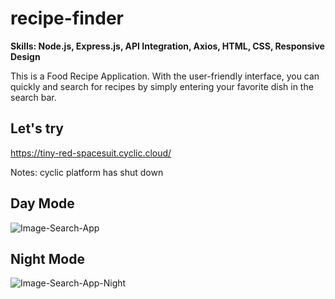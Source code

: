 # recipe-finder
**Skills: Node.js, Express.js, API Integration, Axios, HTML, CSS, Responsive Design**


This is a Food Recipe Application. With the user-friendly interface, you can quickly and search for recipes by simply entering your favorite dish in the search bar. 

## Let's try

https://tiny-red-spacesuit.cyclic.cloud/

Notes: cyclic platform has shut down

## Day Mode

![Image-Search-App](https://github.com/quokkaprruk/recipe-finder-website/assets/145175073/fe9d34a0-856f-4a78-99fb-01188ac5273f)

## Night Mode

![Image-Search-App-Night](https://github.com/quokkaprruk/recipe-finder-website/assets/145175073/5c4fc8d4-a195-4321-acf5-fb1a38ec2151)

